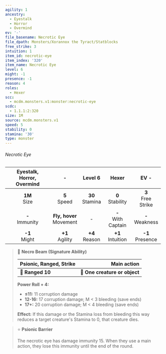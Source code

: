 ```yaml
---
agility: 1
ancestry:
  - Eyestalk
  - Horror
  - Overmind
ev: '-'
file_basename: Necrotic Eye
file_dpath: Monsters/Xorannox the Tyract/Statblocks
free_strike: 3
intuition: 1
item_id: necrotic-eye
item_index: '320'
item_name: Necrotic Eye
level: 6
might: -1
presence: -1
reason: 4
roles:
  - Hexer
scc:
  - mcdm.monsters.v1:monster:necrotic-eye
scdc:
  - 1.1.1:2:320
size: 1M
source: mcdm.monsters.v1
speed: 5
stability: 0
stamina: '30'
type: monster
---
```


###### Necrotic Eye

| Eyestalk, Horror, Overmind |              -               |       Level 6       |          Hexer          |          EV -          |
| :------------------------: | :--------------------------: | :-----------------: | :---------------------: | :--------------------: |
|      **1M**<br/> Size      |       **5**<br/> Speed       | **30**<br/> Stamina |  **0**<br/> Stability   | **3**<br/> Free Strike |
|    **-**<br/> Immunity     | **Fly, hover**<br/> Movement |          -          | **-**<br/> With Captain |  **-**<br/> Weakness   |
|     **-1**<br/> Might      |     **+1**<br/> Agility      | **+4**<br/> Reason  |  **+1**<br/> Intuition  |  **-1**<br/> Presence  |

<!-- -->
> 🏹 **Necro Beam (Signature Ability)**
>
> | **Psionic, Ranged, Strike** |               **Main action** |
> | --------------------------- | ----------------------------: |
> | **📏 Ranged 10**            | **🎯 One creature or object** |
>
> **Power Roll + 4:**
>
> - **≤11:** 11 corruption damage
> - **12-16:** 17 corruption damage; M < 3 bleeding (save ends)
> - **17+:** 20 corruption damage; M < 4 bleeding (save ends)
>
> **Effect:** If this damage or the Stamina loss from bleeding this way reduces a target creature's Stamina to 0, that creature dies.

<!-- -->
> ⭐️ **Psionic Barrier**
>
> The necrotic eye has damage immunity 15. When they use a main action, they lose this immunity until the end of the round.
